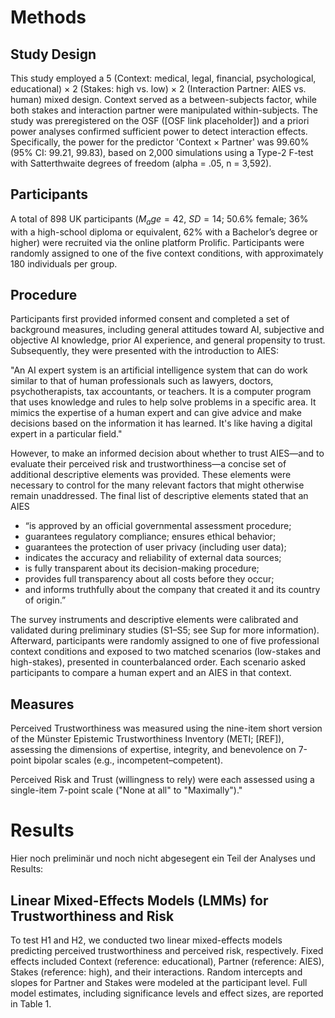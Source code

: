 # Methods

## Study Design

This study employed a 5 (Context: medical, legal, financial, psychological,
educational) × 2 (Stakes: high vs. low) × 2 (Interaction Partner: AIES vs.
human) mixed design. Context served as a between-subjects factor, while both
stakes and interaction partner were manipulated within-subjects. The study was
preregistered on the OSF ([OSF link placeholder]) and a priori power analyses
confirmed sufficient power to detect interaction effects. Specifically, the
power for the predictor 'Context × Partner' was 99.60% (95% CI: 99.21, 99.83),
based on 2,000 simulations using a Type-2 F-test with Satterthwaite degrees of
freedom (alpha = .05, n = 3,592).

## Participants

A total of 898 UK participants ($M_age = 42$, $SD = 14$; 50.6% female; 36% with
a high-school diploma or equivalent, 62% with a Bachelor’s degree or higher)
were recruited via the online platform Prolific. Participants were randomly
assigned to one of the five context conditions, with approximately 180
individuals per group.

## Procedure

Participants first provided informed consent and completed a set of background
measures, including general attitudes toward AI, subjective and objective AI
knowledge, prior AI experience, and general propensity to trust. Subsequently,
they were presented with the introduction to AIES:

"An AI expert system is an artificial intelligence system that can do work
similar to that of human professionals such as lawyers, doctors,
psychotherapists, tax accountants, or teachers. It is a computer program that
uses knowledge and rules to help solve problems in a specific area. It mimics
the expertise of a human expert and can give advice and make decisions based on
the information it has learned. It's like having a digital expert in a
particular field."

However, to make an informed decision about whether to trust AIES—and to
evaluate their perceived risk and trustworthiness—a concise set of additional
descriptive elements was provided. These elements were necessary to control for
the many relevant factors that might otherwise remain unaddressed. The final
list of descriptive elements stated that an AIES

* “is approved by an official governmental assessment procedure;
* guarantees regulatory compliance; ensures ethical behavior;
* guarantees the protection of user privacy (including user data);
* indicates the accuracy and reliability of external data sources;
* is fully transparent about its decision-making procedure;
* provides full transparency about all costs before they occur;
* and informs truthfully about the company that created it and its country of
  origin.”

The survey instruments and descriptive elements were calibrated and validated
during preliminary studies (S1–S5; see Sup for more information). Afterward,
participants were randomly assigned to one of five professional context
conditions and exposed to two matched scenarios (low-stakes and high-stakes),
presented in counterbalanced order. Each scenario asked participants to compare
a human expert and an AIES in that context.

## Measures

Perceived Trustworthiness was measured using the nine-item short version of the
Münster Epistemic Trustworthiness Inventory (METI; [REF]), assessing the
dimensions of expertise, integrity, and benevolence on 7-point bipolar scales
(e.g., incompetent–competent).

Perceived Risk and Trust (willingness to rely) were each assessed using a
single-item 7-point scale ("None at all" to "Maximally")."
 

# Results

Hier noch preliminär und noch nicht abgesegent ein Teil der Analyses und
Results: 
 
## Linear Mixed-Effects Models (LMMs) for Trustworthiness and Risk

To test H1 and H2, we conducted two linear mixed-effects models predicting
perceived trustworthiness and perceived risk, respectively. Fixed effects
included Context (reference: educational), Partner (reference: AIES), Stakes
(reference: high), and their interactions. Random intercepts and slopes for
Partner and Stakes were modeled at the participant level. Full model estimates,
including significance levels and effect sizes, are reported in Table 1.

